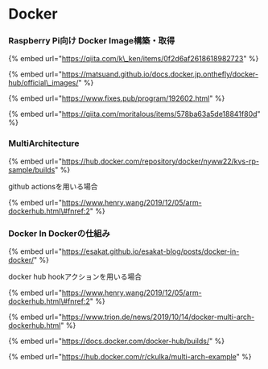 # Docker

### Raspberry Pi向け Docker Image構築・取得

{% embed url="https://qiita.com/k\_ken/items/0f2d6af2618618982723" %}



{% embed url="https://matsuand.github.io/docs.docker.jp.onthefly/docker-hub/official\_images/" %}



{% embed url="https://www.fixes.pub/program/192602.html" %}



{% embed url="https://qiita.com/moritalous/items/578ba63a5de18841f80d" %}



### MultiArchitecture

{% embed url="https://hub.docker.com/repository/docker/nyww22/kvs-rp-sample/builds" %}





github actionsを用いる場合

{% embed url="https://www.henry.wang/2019/12/05/arm-dockerhub.html\#fnref:2" %}



### Docker In Dockerの仕組み

{% embed url="https://esakat.github.io/esakat-blog/posts/docker-in-docker/" %}





docker hub hookアクションを用いる場合

{% embed url="https://www.henry.wang/2019/12/05/arm-dockerhub.html\#fnref:2" %}



{% embed url="https://www.trion.de/news/2019/10/14/docker-multi-arch-dockerhub.html" %}

{% embed url="https://docs.docker.com/docker-hub/builds/" %}

{% embed url="https://hub.docker.com/r/ckulka/multi-arch-example" %}



